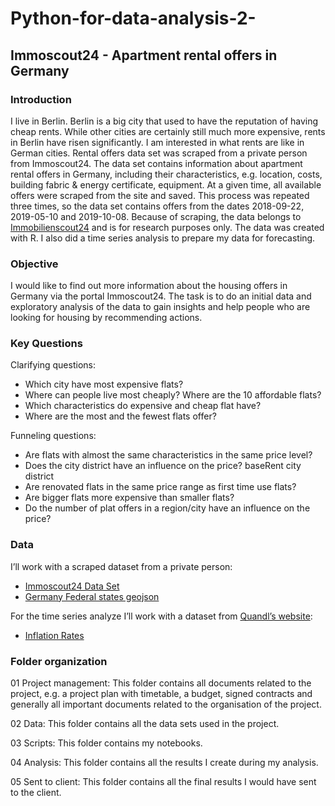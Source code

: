# Python-for-data-analysis-2-

## Immoscout24 - Apartment rental offers in Germany

### Introduction
I live in Berlin. Berlin is a big city that used to have the reputation of having cheap rents. While other cities are certainly still much more expensive, rents in Berlin have risen significantly. I am interested in what rents are like in German cities. 
Rental offers data set was scraped from a private person from Immoscout24. The data set contains information about apartment rental offers in Germany, including their characteristics, e.g. location, costs, building fabric & energy certificate, equipment. At a given time, all available offers were scraped from the site and saved. This process was repeated three times, so the data set contains offers from the dates 2018-09-22, 2019-05-10 and 2019-10-08.
Because of scraping, the data belongs to [Immobilienscout24](www.immobilienscount24.de) and is for research purposes only. The data was created with R. 
I also did a time series analysis to prepare my data for forecasting.

### Objective
I would like to find out more information about the housing offers in Germany via the portal Immoscout24. The task is to do an initial data and exploratory
analysis of the data to gain insights and help people who are looking for housing by recommending actions. 

### Key Questions
Clarifying questions:
* Which city have most expensive flats?
* Where can people live most cheaply? Where are the 10 affordable flats?
* Which characteristics do expensive and cheap flat have?
* Where are the most and the fewest flats offer?

Funneling questions:
* Are flats with almost the same characteristics in the same price level? 
* Does the city district have an influence on the price? baseRent city district
* Are renovated flats in the same price range as first time use flats? 
* Are bigger flats more expensive than smaller flats? 
* Do the number of plat offers in a region/city have an influence on the price?

### Data
I’ll work with a scraped dataset from a private person:

* [Immoscout24 Data Set](https://www.kaggle.com/corrieaar/apartment-rental-offers-in-germany)
* [Germany Federal states geojson](http://opendatalab.de/projects/geojson-utilities/)

For the time series analyze I’ll work with a dataset from [Quandl’s website](https://data.nasdaq.com/search?query=germany):

* [Inflation Rates](https://data.nasdaq.com/data/RATEINF-inflation-rates)


### Folder organization
01 Project management: This folder contains all documents related to the project, e.g. a project plan with timetable, a budget, signed contracts and generally all important documents related to the organisation of the project.

02 Data: This folder contains all the data sets used in the project.

03 Scripts: This folder contains my notebooks.

04 Analysis: This folder contains all the results I create during my analysis.

05 Sent to client: This folder contains all the final results I would have sent to the client.
